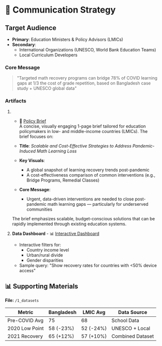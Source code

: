 # 📌 Communication Strategy

## Target Audience

- **Primary**: Education Ministers & Policy Advisors (LMICs)
- **Secondary**:
  - International Organizations (UNESCO, World Bank Education Teams)
  - Local Curriculum Developers

### Core Message
>
> "Targeted math recovery programs can bridge 78% of COVID learning gaps at 1/3 the cost of grade repetition, based on Bangladesh case study + UNESCO global data"

### Artifacts

1. - 📄 [Policy Brief](./policy_brief.md)  
   A concise, visually engaging 1-page brief tailored for education policymakers in low- and middle-income countries (LMICs). The brief focuses on:

   - **Title**: *Scalable and Cost-Effective Strategies to Address Pandemic-Induced Math Learning Loss*
   - **Key Visuals**:
     - A global snapshot of learning recovery trends post-pandemic
     - A cost-effectiveness comparison of common interventions (e.g., Bridge Programs, Remedial Classes)
   - **Core Message**:
     - Urgent, data-driven interventions are needed to close post-pandemic math learning gaps — particularly for underserved communities

   The brief emphasizes scalable, budget-conscious solutions that can be rapidly implemented through existing education systems.

2. **Data Dashboard** - 📊 [Interactive Dashboard](https://drive.google.com/drive/folders/1tpDZ0wg6AT8JyFbr3WtrYFN7_c2tpz0n?usp=sharing)  
   - Interactive filters for:
     - Country income level
     - Urban/rural divide
     - Gender disparities
   - Sample query: "Show recovery rates for countries with <50% device access"

## 📊 Supporting Materials

**File:** `/1_datasets`

| Metric          | Bangladesh | LMIC Avg | Data Source       |
|-----------------|------------|----------|-------------------|
| Pre-COVID Avg   | 75         | 68       | School Data       |
| 2020 Low Point  | 58 (-23%)  | 52 (-24%)| UNESCO + Local    |
| 2021 Recovery   | 65 (+12%)  | 57 (+10%)| Combined Dataset  |
